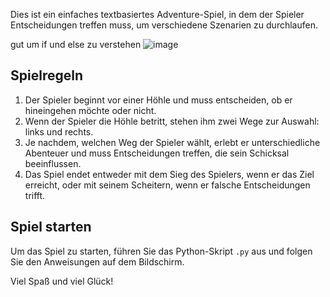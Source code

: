 Dies ist ein einfaches textbasiertes Adventure-Spiel, in dem der Spieler Entscheidungen treffen muss, um verschiedene Szenarien zu durchlaufen.

gut um if und else zu verstehen 
![image](https://github.com/Atakan-24/Textbasiertes-Adventure-Spiel/assets/93819298/894724ed-7682-47ad-aebe-522cfb4c6b36)
## Spielregeln

1. Der Spieler beginnt vor einer Höhle und muss entscheiden, ob er hineingehen möchte oder nicht.
2. Wenn der Spieler die Höhle betritt, stehen ihm zwei Wege zur Auswahl: links und rechts.
3. Je nachdem, welchen Weg der Spieler wählt, erlebt er unterschiedliche Abenteuer und muss Entscheidungen treffen, die sein Schicksal beeinflussen.
4. Das Spiel endet entweder mit dem Sieg des Spielers, wenn er das Ziel erreicht, oder mit seinem Scheitern, wenn er falsche Entscheidungen trifft.

## Spiel starten

Um das Spiel zu starten, führen Sie das Python-Skript `.py` aus und folgen Sie den Anweisungen auf dem Bildschirm.

Viel Spaß und viel Glück!

